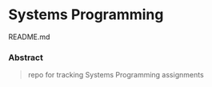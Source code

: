 <h1>Systems Programming</h1
<h2>README.md</h2>

### Abstract
> repo for tracking Systems Programming assignments 
